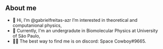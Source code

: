 ## About me

- 👋 Hi, I’m @gabrielfreitas-azr I’m interested in theoretical and computanional physics, 
- 🧬 Currently, I'm an undergradute in Biomolecular Physics at University of São Paulo,
- 👨‍💻 The best way to find me is on discord: Space Cowboy#9665.


<!---
gabrielfreitas-azr/gabrielfreitas-azr is a ✨ special ✨ repository because its `README.md` (this file) appears on your GitHub profile.
You can click the Preview link to take a look at your changes.
--->
